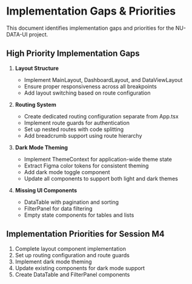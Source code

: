 # Implementation Gaps & Priorities

This document identifies implementation gaps and priorities for the NU-DATA-UI project.

## High Priority Implementation Gaps

1. **Layout Structure**
   - Implement MainLayout, DashboardLayout, and DataViewLayout
   - Ensure proper responsiveness across all breakpoints
   - Add layout switching based on route configuration

2. **Routing System**
   - Create dedicated routing configuration separate from App.tsx
   - Implement route guards for authentication
   - Set up nested routes with code splitting
   - Add breadcrumb support using route hierarchy

3. **Dark Mode Theming**
   - Implement ThemeContext for application-wide theme state
   - Extract Figma color tokens for consistent theming
   - Add dark mode toggle component
   - Update all components to support both light and dark themes

4. **Missing UI Components**
   - DataTable with pagination and sorting
   - FilterPanel for data filtering
   - Empty state components for tables and lists

## Implementation Priorities for Session M4

1. Complete layout component implementation
2. Set up routing configuration and route guards
3. Implement dark mode theming
4. Update existing components for dark mode support
5. Create DataTable and FilterPanel components
